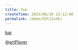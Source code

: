 ```yaml
---
title: foo
createTime: 2025/06/20 23:12:48
permalink: /demo/93t12v5k/
---
```


[bar](./bar.md)

<ArtPlayer  src="https://cdn.jsdelivr.net/gh/XiaochengYe/ghVdPcg/森林狂想曲/index.m3u8"  fullscreen />



@[artPlayer](https://cdn.jsdelivr.net/gh/XiaochengYe/ghVdPcg/森林狂想曲/index.m3u8)

